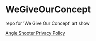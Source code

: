 # WeGiveOurConcept
repo for 'We Give Our Concept' art show

[Angle Shooter Privacy Policy](Angle-Shooter-Privacy-Policy.html)
